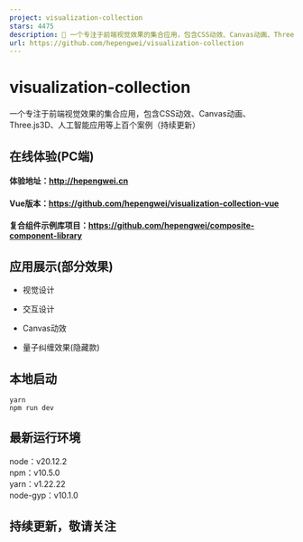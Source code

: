 ```yaml
---
project: visualization-collection
stars: 4475
description: 🌈 一个专注于前端视觉效果的集合应用，包含CSS动效、Canvas动画、Three.js3D、人工智能应用等上百个案例（持续更新）
url: https://github.com/hepengwei/visualization-collection
---
```


visualization-collection
========================

一个专注于前端视觉效果的集合应用，包含CSS动效、Canvas动画、Three.js3D、人工智能应用等上百个案例（持续更新）

在线体验(PC端)
---------

#### 体验地址：http://hepengwei.cn

#### Vue版本：https://github.com/hepengwei/visualization-collection-vue

#### 复合组件示例库项目：https://github.com/hepengwei/composite-component-library

  

应用展示(部分效果)
----------

-   视觉设计

-   交互设计

-   Canvas动效

-   量子纠缠效果(隐藏款)

  

本地启动
----

```
yarn
npm run dev
```

最新运行环境
------

node：v20.12.2  
npm：v10.5.0  
yarn：v1.22.22  
node-gyp：v10.1.0  

持续更新，敬请关注
---------
